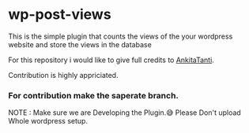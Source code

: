 # wp-post-views
This is the simple plugin that counts the views of the your wordpress website and store the views in the database

For this repository i would like to give full credits to [AnkitaTanti](https://github.com/AnkitaTanti).

Contribution is highly appriciated.

### For contribution make the saperate branch.
NOTE : Make sure we are Developing the Plugin.:sweat_smile:
Please Don't upload Whole wordpress setup.
